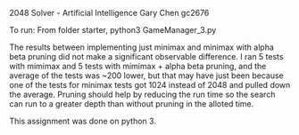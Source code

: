 2048 Solver - Artificial Intelligence
Gary Chen
gc2676

To run: From folder starter, python3 GameManager_3.py

The results between implementing just minimax and minimax with alpha beta pruning did not make a significant observable difference. I ran 5 tests with mimimax and 5 tests with mimimax + alpha beta pruning, and the average of the tests was ~200 lower, but that may have just been because one of the tests for minimax tests got 1024 instead of 2048 and pulled down the average. Pruning should help by reducing the run time so the search can run to a greater depth than without pruning in the alloted time.

This assignment was done on python 3.

